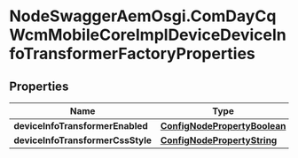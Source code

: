 # NodeSwaggerAemOsgi.ComDayCqWcmMobileCoreImplDeviceDeviceInfoTransformerFactoryProperties

## Properties

Name | Type | Description | Notes
------------ | ------------- | ------------- | -------------
**deviceInfoTransformerEnabled** | [**ConfigNodePropertyBoolean**](ConfigNodePropertyBoolean.md) |  | [optional] 
**deviceInfoTransformerCssStyle** | [**ConfigNodePropertyString**](ConfigNodePropertyString.md) |  | [optional] 


